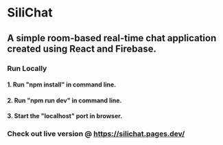# SiliChat

## A simple room-based real-time chat application created using React and Firebase.

### Run Locally

#### 1. Run "npm install" in command line.
#### 2. Run "npm run dev" in command line.
#### 3. Start the "localhost" port in browser.

### Check out live version @ https://silichat.pages.dev/
